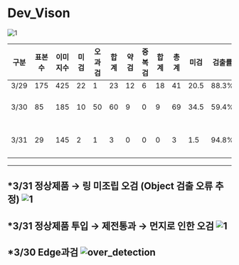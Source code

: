 # Dev_Vison

![1](https://user-images.githubusercontent.com/24608378/113106129-5adc9d00-923d-11eb-8ffb-a64a45de18b4.PNG)

|구분|표본수|이미지수|미검|오과검|합계|약검|중복검|합계|총계|미검|검출률|정확도|비고|
|-|-|-|-|-|-|-|-|-|-|-|-|-|-
|3/29|175|425|22|1|23|12|6|18|41|20.5|88.3%|95.3%||
|3/30|85|185|10|50|60|9|0|9|69|34.5|59.4%|83.8%|Edge 과검(48)|
|3/31|29|145|2|1|3|0|0|0|3|1.5|94.8%|97.9%|링없음 오검|


------
*3/31 정상제품 → 링 미조립 오검 (Object 검출 오류 추정)
![1](https://user-images.githubusercontent.com/24608378/113108143-a132fb80-923f-11eb-864c-16a49267bcd4.PNG)
------
*3/31 정상제품 투입 → 제전통과 → 먼지로 인한 오검
![1](https://user-images.githubusercontent.com/24608378/113107281-b3606a00-923e-11eb-8a71-46a4c049dc1a.PNG)
------
*3/30 Edge과검
![over_detection](https://user-images.githubusercontent.com/24608378/112963615-8484be00-9182-11eb-9c8f-a03dfd522e2c.png)
------
